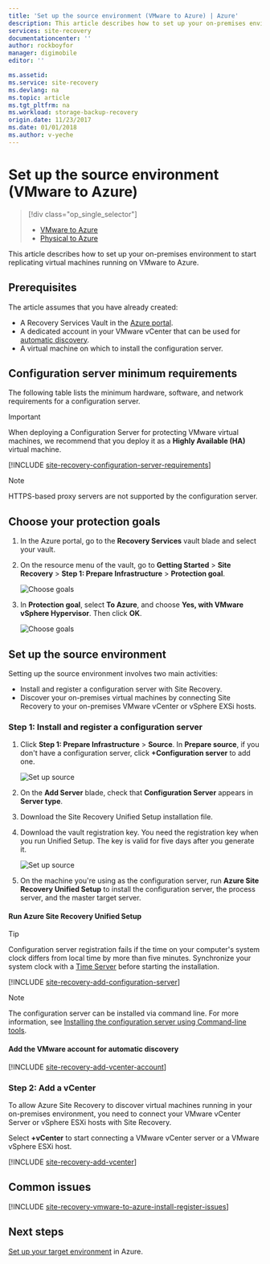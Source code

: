 ```yaml
---
title: 'Set up the source environment (VMware to Azure) | Azure'
description: This article describes how to set up your on-premises environment to start replicating VMware virtual machines to Azure.
services: site-recovery
documentationcenter: ''
author: rockboyfor
manager: digimobile
editor: ''

ms.assetid:
ms.service: site-recovery
ms.devlang: na
ms.topic: article
ms.tgt_pltfrm: na
ms.workload: storage-backup-recovery
origin.date: 11/23/2017
ms.date: 01/01/2018
ms.author: v-yeche
---
```


# Set up the source environment (VMware to Azure)
> [!div class="op_single_selector"]
> * [VMware to Azure](./site-recovery-set-up-vmware-to-azure.md)
> * [Physical to Azure](./site-recovery-set-up-physical-to-azure.md)

This article describes how to set up your on-premises environment to start replicating virtual machines running on VMware to Azure.

## Prerequisites

The article assumes that you have already created:
- A Recovery Services Vault in the [Azure portal](http://portal.azure.cn).
- A dedicated account in your VMware vCenter that can be used for [automatic discovery](./site-recovery-vmware-to-azure.md).
- A virtual machine on which to install the configuration server.

## Configuration server minimum requirements
The following table lists the minimum hardware, software, and network requirements for a configuration server.

> [!IMPORTANT]
> When deploying a Configuration Server for protecting VMware virtual machines, we recommend that you deploy it as a **Highly Available (HA)** virtual machine.

[!INCLUDE [site-recovery-configuration-server-requirements](../../includes/site-recovery-configuration-and-scaleout-process-server-requirements.md)]

> [!NOTE]
> HTTPS-based proxy servers are not supported by the configuration server.

## Choose your protection goals

1. In the Azure portal, go to the **Recovery Services** vault blade and select your vault.
2. On the resource menu of the vault, go to **Getting Started** > **Site Recovery** > **Step 1: Prepare Infrastructure** > **Protection goal**.

    ![Choose goals](./media/site-recovery-set-up-vmware-to-azure/choose-goals.png)
3. In **Protection goal**, select **To Azure**, and choose **Yes, with VMware vSphere Hypervisor**. Then click **OK**.

    ![Choose goals](./media/site-recovery-set-up-vmware-to-azure/choose-goals2.png)

## Set up the source environment
Setting up the source environment involves two main activities:

- Install and register a configuration server with Site Recovery.
- Discover your on-premises virtual machines by connecting Site Recovery to your on-premises VMware vCenter or vSphere EXSi hosts.

### Step 1: Install and register a configuration server

1. Click **Step 1: Prepare Infrastructure** > **Source**. In **Prepare source**, if you don't have a configuration server, click **+Configuration server** to add one.

    ![Set up source](./media/site-recovery-set-up-vmware-to-azure/set-source1.png)
2. On the **Add Server** blade, check that **Configuration Server** appears in **Server type**.
4. Download the Site Recovery Unified Setup installation file.
5. Download the vault registration key. You need the registration key when you run Unified Setup. The key is valid for five days after you generate it.

    ![Set up source](./media/site-recovery-set-up-vmware-to-azure/set-source2.png)
6. On the machine you're using as the configuration server, run **Azure Site Recovery Unified Setup** to install the configuration server, the process server, and the master target server.

#### Run Azure Site Recovery Unified Setup

> [!TIP]
> Configuration server registration fails if the time on your computer's system clock differs from local time by more than five minutes. Synchronize your system clock with a [Time Server](https://technet.microsoft.com/windows-server-docs/identity/ad-ds/get-started/windows-time-service/windows-time-service) before starting the installation.

[!INCLUDE [site-recovery-add-configuration-server](../../includes/site-recovery-add-configuration-server.md)]

> [!NOTE]
> The configuration server can be installed via command line. For more information, see [Installing the configuration server using Command-line tools](http://aka.ms/installconfigsrv).

#### Add the VMware account for automatic discovery

[!INCLUDE [site-recovery-add-vcenter-account](../../includes/site-recovery-add-vcenter-account.md)]

### Step 2: Add a vCenter
To allow Azure Site Recovery to discover virtual machines running in your on-premises environment, you need to connect your VMware vCenter Server or vSphere ESXi hosts with Site Recovery.

Select **+vCenter** to start connecting a VMware vCenter server or a VMware vSphere ESXi host.

[!INCLUDE [site-recovery-add-vcenter](../../includes/site-recovery-add-vcenter.md)]

## Common issues
[!INCLUDE [site-recovery-vmware-to-azure-install-register-issues](../../includes/site-recovery-vmware-to-azure-install-register-issues.md)]

## Next steps
[Set up your target environment](./site-recovery-prepare-target-vmware-to-azure.md) in Azure.

<!--Update_Description: update meta properties -->